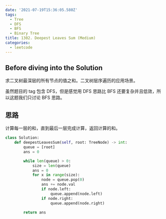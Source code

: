 ```yaml
---
date: '2021-07-19T15:36:05.580Z'
tags:
  - Tree
  - DFS
  - BFS
  - Binary Tree
title: 1302. Deepest Leaves Sum (Medium)
categories:
  - leetcode
---
```


## Before diving into the Solution

求二叉树最深层的所有节点的值之和。二叉树层序遍历的应用场景。

虽然题目的 tag 包含 DFS，但是感觉用 DFS 思路比 BFS 还要复杂并且低效，所以这题我们只讨论 BFS 思路。

<!-- more -->

## 思路

计算每一层的和，直到最后一层完成计算，返回计算的和。

```python
class Solution:
    def deepestLeavesSum(self, root: TreeNode) -> int:
        queue = [root]
        ans = 0

        while len(queue) > 0:
            size = len(queue)
            ans = 0
            for x in range(size):
                node = queue.pop(0)
                ans += node.val
                if node.left:
                    queue.append(node.left)
                if node.right:
                    queue.append(node.right)

        return ans
```
